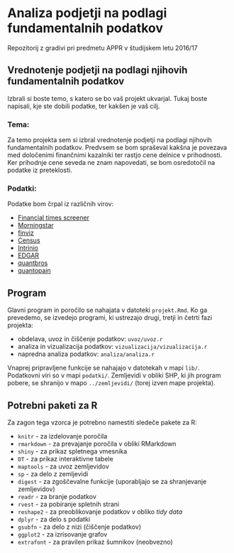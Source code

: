 # Analiza podjetji na podlagi fundamentalnih podatkov

Repozitorij z gradivi pri predmetu APPR v študijskem letu 2016/17

## Vrednotenje podjetji na podlagi njihovih fundamentalnih podatkov

Izbrali si boste temo, s katero se bo vaš projekt ukvarjal. Tukaj boste
napisali, kje ste dobili podatke, ter kakšen je vaš cilj.

### Tema:
Za temo projekta sem si izbral vrednotenje podjetji na podlagi njihovih fundamentalnih podatkov. Predvsem se bom spraševal kakšna je povezava med določenimi finančnimi kazalniki ter rastjo cene delnice v prihodnosti. Ker prihodnje cene seveda ne znam napovedati, se bom osredotočil na podatke iz preteklosti.

### Podatki:
Podatke bom črpal iz različnih virov:

* [Financial times screener](https://markets.ft.com/data/equities?expandedScreener=true)
* [Morningstar](http://www.morningstar.com/)
* [finviz](http://finviz.com/)
* [Census](https://factfinder.census.gov/faces/nav/jsf/pages/index.xhtml)
* [Intrinio](http://blog.intrinio.com/modeling-financial-data-in-r-with-intrinio/)
* [EDGAR](https://www.sec.gov/edgar/searchedgar/companysearch.html)
* [quantbros](https://www.youtube.com/watch?v=92zCRV3eQxw)
* [quantopain](https://www.quantopian.com/data)


## Program

Glavni program in poročilo se nahajata v datoteki `projekt.Rmd`. Ko ga prevedemo,
se izvedejo programi, ki ustrezajo drugi, tretji in četrti fazi projekta:

* obdelava, uvoz in čiščenje podatkov: `uvoz/uvoz.r`
* analiza in vizualizacija podatkov: `vizualizacija/vizualizacija.r`
* napredna analiza podatkov: `analiza/analiza.r`

Vnaprej pripravljene funkcije se nahajajo v datotekah v mapi `lib/`. Podatkovni
viri so v mapi `podatki/`. Zemljevidi v obliki SHP, ki jih program pobere, se
shranijo v mapo `../zemljevidi/` (torej izven mape projekta).

## Potrebni paketi za R

Za zagon tega vzorca je potrebno namestiti sledeče pakete za R:

* `knitr` - za izdelovanje poročila
* `rmarkdown` - za prevajanje poročila v obliki RMarkdown
* `shiny` - za prikaz spletnega vmesnika
* `DT` - za prikaz interaktivne tabele
* `maptools` - za uvoz zemljevidov
* `sp` - za delo z zemljevidi
* `digest` - za zgoščevalne funkcije (uporabljajo se za shranjevanje zemljevidov)
* `readr` - za branje podatkov
* `rvest` - za pobiranje spletnih strani
* `reshape2` - za preoblikovanje podatkov v obliko *tidy data*
* `dplyr` - za delo s podatki
* `gsubfn` - za delo z nizi (čiščenje podatkov)
* `ggplot2` - za izrisovanje grafov
* `extrafont` - za pravilen prikaz šumnikov (neobvezno)
